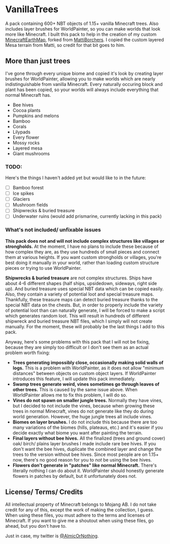 # VanillaTrees

A pack containing 600+ NBT objects of 1.15+ vanilla Minecraft trees. Also includes layer brushes for WorldPainter, so you can make worlds that look more like Minecraft. I built this pack to help in the creation of my custom [MinecraftEarthMap](https://github.com/almic/MinecraftEarthMap), forked from [MattiBorchers](https://github.com/MattiBorchers/MinecraftEarthMap). I copied the custom layered Mesa terrain from Matti, so credit for that bit goes to him.

## More than just trees

I've gone through every unique biome and copied it's look by creating layer brushes for WorldPainter, allowing you to make worlds which are nearly indistinguishable from vanilla Minecraft. Every naturally occuring block and plant has been copied, so your worlds will always include everything that
normal Minecraft has.

- Bee hives
- Cocoa plants
- Pumpkins and melons
- Bamboo
- Corals
- Lilypads
- Every flower
- Mossy rocks
- Layered mesa
- Giant mushrooms

### TODO:

Here's the things I haven't added yet but would like to in the future:

- [ ] Bamboo forest
- [ ] Ice spikes
- [ ] Glaciers
- [ ] Mushroom fields
- [ ] Shipwrecks & buried treasure
- [ ] Underwater ruins (would add prismarine, currently lacking in this pack)

### What's not included/ unfixable issues

**This pack does not and will not include complex structures like villages or strongholds.** At the moment, I have no plans to include these because of how complex they are, as they use hundreds of small pieces and connect them at various heights. If you want custom strongholds or villages, you're best doing it manually in your world, rather than loading custom structure pieces or trying to use WorldPainter.

**Shipwrecks & buried treasure** are not complex structures. Ships have about 4-6 different shapes (half ships, upsidedown, sideways, right side up). And buried treasure uses special NBT data which can be copied easily. Also, they contain a variety of potential loot and special treasure maps. Thankfully, these treasure maps can detect buried treasure thanks to the special NBT data on the chests. But, in order to properly include the variety of potential loot than can naturally generate, I will be forced to make a script which generates random loot. This will result in hundreds of different shipwreck and buried treasure NBT files, which I simply will not create manually. For the moment, these will probably be the last things I add to this pack.

Anyway, here's some problems with this pack that I will not be fixing, because they are simply too difficult or I don't see them as an actual problem worth fixing:

- **Trees generating impossibly close, occasionally making solid walls of logs.** This is a problem with WorldPainter, as it does not allow "minimum distances" between objects on custom object layers. If WorldPainter introduces this feature, I will update this pack immediately.
- **Swamp trees generate weird, vines sometimes go through leaves of other trees.** This is caused by the same issue above. When WorldPainter allows me to fix this problem, I will do so.
- **Vines do not spawn on smaller jungle trees.** Normally they have vines, but I decided to not include the vines, because when growing these trees in normal Minecraft, vines do not generate like they do during world generation. However, the huge jungle trees all include vines.
- **Biomes on layer brushes.** I do not include this because there are too many variations of the biomes (hills, plateaus, etc.) and it's easier if you decide exactly what biome you want after painting the terrain.
- **Final layers without bee hives.** All the finalized (trees and ground cover) oak/ birch/ plains layer brushes I made include rare bee hives. If you don't want the bee hives, duplicate the combined layer and change the trees to the version without bee hives. Since most people are on 1.15+ now, there's no good reason for you to *not* be using the bee hives.
- **Flowers don't generate in "patches" like normal Minecraft.** There's literally nothing I can do about it. WorldPainter should honestly generate flowers in patches by default, but it unfortunately does not.

## License/ Terms/ Credits

All intellectual property of Minecraft belongs to Mojang AB. I do not take credit for any of this, except the work of making the collection, I guess. When using these files, you must adhere to the terms and licenses of Minecraft. If you want to give me a shoutout when using these files, go ahead, but you don't have to.

Just in case, my twitter is [@AlmicOrNothing](https://twitter.com/AlmicOrNothing).
